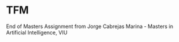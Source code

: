 # TFM
End of Masters Assignment from Jorge Cabrejas Marina - Masters in Artificial Intelligence, VIU
